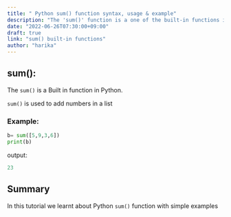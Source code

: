 ```yaml
---
title: " Python sum() function syntax, usage & example"
description: "The 'sum()' function is a one of the built-in functions in Python"
date: "2022-06-26T07:30:00+09:00"
draft: true
link: "sum() built-in functions"
author: "harika"
---
```


## sum():
The `sum()` is a Built in function in Python.

`sum()` is used to add numbers in a list

### Example:
```Python
b= sum([5,9,3,6])
print(b)
```
output:
```Python
23
```
## Summary
In this tutorial we learnt about Python `sum()` function with simple examples